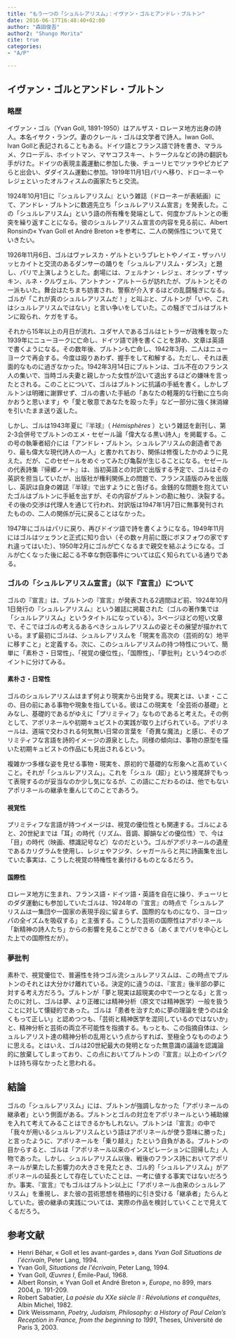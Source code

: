 ```yaml
---
title: "もう一つの「シュルレアリスム」：イヴァン・ゴルとアンドレ・ブルトン"
date: 2016-06-17T16:48:40+02:00
author: "森田俊吾"
author2: "Shungo Morita"
cite: true
categories:
- "A/P"

---
```


## イヴァン・ゴルとアンドレ・ブルトン

### 略歴

イヴァン・ゴル（Yvan Goll, 1891-1950）はアルザス・ロレーヌ地方出身の詩人。本名イサク・ラング。妻のクレール・ゴルは文学者で詩人。Iwan Goll、Ivan Gollと表記されることもある。ドイツ語とフランス語で詩を書き、マラルメ、クローデル、ホイットマン、マヤコフスキー、トラークルなどの詩の翻訳も手がけた。ドイツの表現主義運動に参加した後、チューリヒでツァラやピカビアらと出会い、ダダイスム運動に参加。1919年11月1日パリへ移り、ドローネーやレジェといったオルフィスムの画家たちと交流。

1924年10月1日に『シュルレアリスム』という雑誌（ドローネーが表紙画）にて、アンドレ・ブルトンに数週先立ち「シュルレアリスム宣言」を発表した。この「シュルレアリスム」という語の所有権を発端として、何度かブルトンとの衝突を繰り返すことになる。彼のシュルレアリスム宣言の内容を見る前に、Albert Ronsinの« Yvan Goll et André Breton »を参考に、二人の関係性について見ていきたい。

<!--more-->

1926年11月6日、ゴルはヴァレスカ・ゲルトというブレヒトやノイエ・ザッハリッヒカイトと交流のあるダンサーの踊りを「シュルレアリスム・ダンス」と題し、パリで上演しようとした。劇場には、フェルナン・レジェ、オシップ・ザッキン、ルネ・クルヴェル、アントナン・アルトーらが訪れたが、ブルトンとその一派もいた。舞台はたちまち妨害され、警察が介入するほどの乱闘騒ぎになる。ゴルが「これが真のシュルレアリスムだ！」と叫ぶと、ブルトンが「いや、これはシュルレアリスムではない」と言い争いをしていた。この騒ぎでゴルはブルトンに殴られ、ケガをする。

それから15年以上の月日が流れ、ユダヤ人であるゴルはヒトラーが政権を取った1939年にニューヨークに亡命し、ドイツ語で詩を書くことを辞め、文章は英語で書くようになる。その数年後、ブルトンも亡命し、1942年3月、二人はニューヨークで再会する。今度は殴りあわず、握手をして和解する。ただし、それは表面的なものに過ぎなかった。1942年3月14日にブルトンは、ゴル不在のフランス人の集いで、当時ゴル夫妻と親しかった女性が泣いて退出するほどの嫌味を言ったとされる。このことについて、ゴルはブルトンに抗議の手紙を書く。しかしブルトンは明確に謝罪せず、ゴルの書いた手紙の「あなたの軽蔑的な行動に立ち向かおうと思います」や「愛と敬意であなたを殴った手」など一部分に強く抹消線を引いたまま送り返した。

しかし、ゴルは1943年夏に『半球』（ *Hémisphères* ）という雑誌を創刊し、第2-3合併号でブルトンのエメ・セゼール論「偉大なる黒い詩人」を掲載する。この号の執筆者紹介には「アンドレ・ブルトン。シュルレアリスムの創造者であり、最も偉大な現代詩人の一人」と書かれており、関係は修復したかのように見えた。だが、このセゼールをめぐってみたび亀裂が生じることになる。セゼールの代表詩集『帰郷ノート』は、当初英語との対訳で出版する予定で、ゴルはその英訳を担当していたが、出版社が権利関係上の問題で、フランス語版のみを出版し、英訳は自身の雑誌『半球』で出すようにと告げる。金銭的な問題を抱えていたゴルはブルトンに手紙を出すが、その内容がブルトンの勘に触り、決裂する。その後の交渉は代理人を通じて行われ、対訳版は1947年1月7日に無事発刊されたものの、二人の関係が元に戻ることはなかった。

1947年にゴルはパリに戻り、再びドイツ語で詩を書くようになる。1949年11月にはゴルはツェランと正式に知り合い（その数ヶ月前に既にボヌフォワの家ですれ違ってはいた）、1950年2月にゴルが亡くなるまで親交を結ぶようになる。ゴルが亡くなった後に起こる不幸な剽窃事件については広く知られている通りである。

### ゴルの「シュルレアリスム宣言」（以下『宣言』）について

ゴルの『宣言』は、ブルトンの『宣言』が発表される2週間ほど前、1924年10月1日発行の『シュルレアリスム』という雑誌に掲載された（ゴルの著作集では「シュルレアリスム」というタイトルになっている）。3ページほどの短い文章で、そこではゴルの考えるあるべきシュルレアリスムの姿とその展望が描かれている。まず最初にゴルは、シュルレアリスムを「現実を高次の（芸術的な）地平に移すこと」と定義する。次に、このシュルレアリスムの持つ特性について、簡単に「素朴さ・日常性」、「視覚の優位性」、「国際性」、「夢批判」という4つのポイントに分けてみる。

#### 素朴さ・日常性

ゴルのシュルレアリスムはまず何より現実から出発する。現実とは、いま・ここの、目の前にある事物や現象を指している。彼はこの現実を「全芸術の基礎」とみなし、基礎的であるがゆえに「プリミティフ」なものであると考えた。その例として、アポリネールや初期キュビストの実践が取り上げられている。アポリネールは、道端で交わされる何気無い日常の言葉を「奇異な魔法」と感じ、そのプリミティフな言語を詩的イメージの源泉とした。同様の傾向は、事物の原型を描いた初期キュビストの作品にも見出されるという。

複雑かつ多様な姿を見せる事物・現実を、原初的で基礎的な形象へと高めていくこと。それが「シュルレアリスム」。これを「シュル（超）」という接尾辞でもって表現するのが妥当なのか少し気になるが、この語にこだわるのは、他でもないアポリネールの継承を重んじてのことであろう。

#### 視覚性

プリミティフな言語が持つイメージは、視覚の優位性とも関連する。ゴルによると、20世紀までは「耳」の時代（リズム、音調、脚韻などの優位性）で、今は「目」の時代（映画、標識記号など）なのだという。ゴルがアポリネールの遺産であるカリグラムを使用し、レジェやフジタ、シャガールらと共に詩画集を出していた事実は、こうした視覚の特権性を裏付けるものとなるだろう。

#### 国際性

ロレーヌ地方に生まれ、フランス語・ドイツ語・英語を自在に操り、チューリヒのダダ運動にも参加していたゴルは、1924年の『宣言』の時点で「シュルレアリスムは一集団や一国家の表現手段に留まらず、国際的なものになり、ヨーロッパの全イズムを吸収する」と主張する。こうした芸術の国際性はアポリネール「新精神の詩人たち」からの影響を見ることができる（あくまでパリを中心とした上での国際性だが）。

### 夢批判

素朴で、視覚優位で、普遍性を持つゴル流シュルレアリスムは、この時点でブルトンのそれとは大分かけ離れている。決定的に違うのは、『宣言』後半部の夢に対する考え方だろう。ブルトンが「夢と現実は超現実の中で一つとなる」と言ったのに対し、ゴルは夢、より正確には精神分析（原文では精神医学）一般を扱うことに対して懐疑的であった。ゴルは「患者を治すために夢の理論を使うのは全くもって正しい」と認めつつも、「芸術と精神医学を混同しているのではないか」と、精神分析と芸術の両立不可能性を指摘する。もっとも、この指摘自体は、シュルレアリスト達の精神分析の乱用という点からすれば、至極全うなもののように思える。とはいえ、ゴルは20世紀最大の発明となった無意識の議論を認識論的に放棄してしまっており、この点においてブルトンの『宣言』以上のインパクトは持ち得なかったと思われる。

## 結論

ゴルの「シュルレアリスム」には、ブルトンが強調しなかった「アポリネールの継承者」という側面がある。ブルトンとゴルの対立をアポリネールという補助線を入れて考えてみることはできるかもしれない。ブルトンは『宣言』の中で「我々が用いるシュルレアリスムという語はアポリネールが使う意味に勝った」と言ったように、アポリネールを「乗り越え」たという自負がある。ブルトンの目からすると、ゴルは「アポリネール以来のインスピレーションに回帰した」人物であった。しかし、シュルレアリスム以後、戦後のフランス詩においてアポリネールが果たした影響力の大きさを見たとき、ゴル的「シュルレアリスム」がアポリネールの延長として存在していたことは、一考に値する事実ではないだろうか。事実、『宣言』でもゴルはブルトン以上に「アポリネール由来のシュルレアリスム」を重視し、また彼の芸術思想を積極的に引き受ける「継承者」たらんとしていた。彼の継承の実践については、実際の作品を検討していくことで見えてくるだろう。

## 参考文献

- Henri Béhar, « Goll et les avant-gardes », dans *Yvan Goll Situations de l'écrivain*, Peter Lang, 1994.
- Yvan Goll, *Situations de l'écrivain*, Peter Lang, 1994.
- Yvan Goll, *Œuvres I*, Émile-Paul, 1968.
- Albert Ronsin, « Yvan Goll et André Breton », *Europe*, no 899, mars 2004, p. 191-209.
- Robert Sabatier, *La poésie du XXe siècle II : Révolutions et conquêtes*, Albin Michel, 1982.
- Dirk Weissmann, *Poetry, Judaism, Philosophy: a History of Paul Celan’s Reception in France, from the beginning to 1991*, Theses, Université de Paris 3, 2003.
